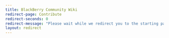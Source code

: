 ```yaml
---
title: BlackBerry Community Wiki
redirect-page: Contribute
redirect-seconds: 0
redirect-message: "Please wait while we redirect you to the starting page"
layout: redirect
---
```

